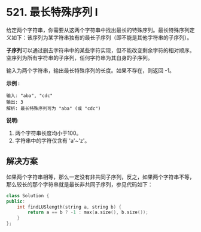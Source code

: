 # 521. 最长特殊序列 Ⅰ

给定两个字符串，你需要从这两个字符串中找出最长的特殊序列。最长特殊序列定义如下：该序列为某字符串独有的最长子序列（即不能是其他字符串的子序列）。

**子序列**可以通过删去字符串中的某些字符实现，但不能改变剩余字符的相对顺序。空序列为所有字符串的子序列，任何字符串为其自身的子序列。

输入为两个字符串，输出最长特殊序列的长度。如果不存在，则返回 -1。

**示例 :**

```
输入: "aba", "cdc"
输出: 3
解析: 最长特殊序列可为 "aba" (或 "cdc")

```

**说明:**

1. 两个字符串长度均小于100。
2. 字符串中的字符仅含有 'a'~'z'。



## 解决方案

如果两个字符串相等，那么一定没有非共同子序列，反之，如果两个字符串不等，那么较长的那个字符串就是最长非共同子序列，参见代码如下：

```c++
class Solution {
public:
    int findLUSlength(string a, string b) {
        return a == b ? -1 : max(a.size(), b.size());
    }
};
```

